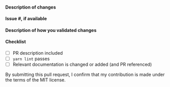 #### Description of changes

<!--
Thank you for your Pull Request! Please provide a description above and review
the requirements below.
-->

#### Issue #, if available

<!-- Also, please reference any associated PRs for documentation updates. -->

#### Description of how you validated changes

#### Checklist

<!-- Remove items that do not apply. For completed items, change [ ] to [x]. -->

- [ ] PR description included
- [ ] `yarn lint` passes
- [ ] Relevant documentation is changed or added (and PR referenced)

By submitting this pull request, I confirm that my contribution is made under the terms of the MIT license.
